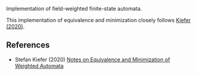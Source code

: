 Implementation of field-weighted finite-state automata.

This implementation of equivalence and minimization closely follows [Kiefer (2020)](https://arxiv.org/abs/2009.01217).

## References

 - Stefan Kiefer (2020) [Notes on Equivalence and Minimization of Weighted Automata](https://arxiv.org/abs/2009.01217)
